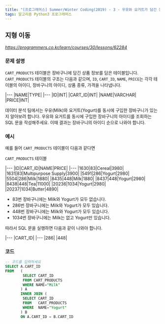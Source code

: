 ```yaml
---
title: "[프로그래머스] Summer/Winter Coding(2019) - 3 - 우유와 요거트가 담긴 장바구니"
tags: 알고리즘 Python3 프로그래머스
---
```


## 지형 이동

*<https://programmers.co.kr/learn/courses/30/lessons/62284>*

### 문제 설명

`CART_PRODUCTS` 테이블은 장바구니에 담긴 상품 정보를 담은 테이블입니다. `CART_PRODUCTS` 테이블의 구조는 다음과 같으며, `ID`, `CART_ID`, `NAME`, `PRICE`는 각각 테이블의 아이디, 장바구니의 아이디, 상품 종류, 가격을 나타냅니다.

|---
|NAME|TYPE|
|---
|ID|INT|
|CART_ID|INT|
|NAME|VARCHAR|
|PRICE|INT|

데이터 분석 팀에서는 우유(Milk)와 요거트(Yogurt)를 동시에 구입한 장바구니가 있는지 알아보려 합니다. 우유와 요거트를 동시에 구입한 장바구니의 아이디를 조회하는 SQL 문을 작성해주세요. 이때 결과는 장바구니의 아이디 순으로 나와야 합니다.

### 예시

예를 들어 `CART_PRODUCTS` 테이블이 다음과 같다면

`CART_PRODUCTS` 테이블

|---
|ID|CART_ID|NAME|PRICE|
|---
|1630|83|Cereal|3980|
|1631|83|Multipurpose Supply|3900|
|5491|286|Yogurt|2980|
|5504|286|Milk|1880|
|8435|448|Milk|1880|
|8437|448|Yogurt|2980|
|8438|448|Tea|11000|
|20236|1034|Yogurt|2980|
|20237|1034|Butter|4890|

* 83번 장바구니에는 Milk와 Yogurt가 모두 없습니다.
* 286번 장바구니에는 Milk와 Yogurt가 모두 있습니다.
* 448번 장바구니에는 Milk와 Yogurt가 모두 있습니다.
* 1034번 장바구니에는 Milk는 없고 Yogurt만 있습니다.

따라서 SQL 문을 실행하면 다음과 같이 나와야 합니다.

|---
|CART_ID|
|---
|286|
|448|

### 코드

``` sql
-- 코드를 입력하세요
SELECT A.CART_ID
FROM   (
        SELECT CART_ID
        FROM CART_PRODUCTS
        WHERE NAME="Milk"
       ) A
       INNER JOIN (
        SELECT CART_ID
        FROM   CART_PRODUCTS
        WHERE  NAME="Yogurt"
       ) B
       ON A.CART_ID = B.CART_ID
```